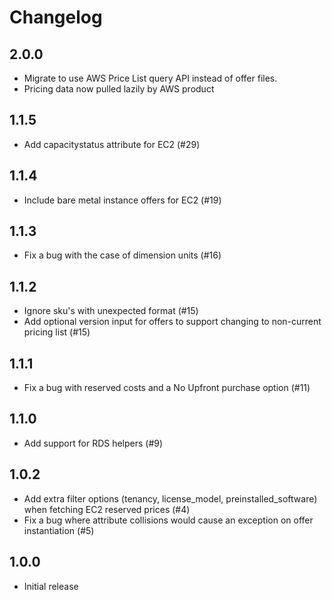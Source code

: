 # Changelog

## 2.0.0

 * Migrate to use AWS Price List query API instead of offer files.
 * Pricing data now pulled lazily by AWS product

## 1.1.5

 * Add capacitystatus attribute for EC2 (#29)

## 1.1.4

 * Include bare metal instance offers for EC2 (#19)

## 1.1.3

 * Fix a bug with the case of dimension units (#16)

## 1.1.2

* Ignore sku's with unexpected format (#15)
* Add optional version input for offers to support changing to non-current pricing list (#15)

## 1.1.1

* Fix a bug with reserved costs and a No Upfront purchase option (#11)

## 1.1.0

* Add support for RDS helpers (#9)

## 1.0.2

* Add extra filter options (tenancy, license_model, preinstalled_software) when fetching EC2 reserved prices (#4)
* Fix a bug where attribute collisions would cause an exception on offer instantiation (#5)

## 1.0.0

* Initial release
